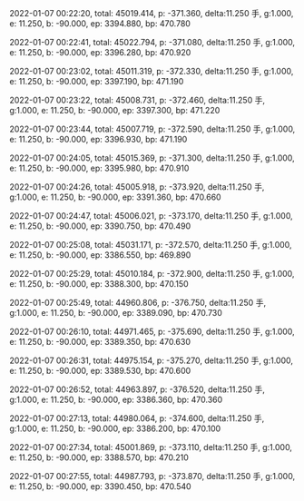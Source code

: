 2022-01-07 00:22:20, total: 45019.414, p: -371.360, delta:11.250 手, g:1.000, e: 11.250, b: -90.000, ep: 3394.880, bp: 470.780

2022-01-07 00:22:41, total: 45022.794, p: -371.080, delta:11.250 手, g:1.000, e: 11.250, b: -90.000, ep: 3396.280, bp: 470.920

2022-01-07 00:23:02, total: 45011.319, p: -372.330, delta:11.250 手, g:1.000, e: 11.250, b: -90.000, ep: 3397.190, bp: 471.190

2022-01-07 00:23:22, total: 45008.731, p: -372.460, delta:11.250 手, g:1.000, e: 11.250, b: -90.000, ep: 3397.300, bp: 471.220

2022-01-07 00:23:44, total: 45007.719, p: -372.590, delta:11.250 手, g:1.000, e: 11.250, b: -90.000, ep: 3396.930, bp: 471.190

2022-01-07 00:24:05, total: 45015.369, p: -371.300, delta:11.250 手, g:1.000, e: 11.250, b: -90.000, ep: 3395.980, bp: 470.910

2022-01-07 00:24:26, total: 45005.918, p: -373.920, delta:11.250 手, g:1.000, e: 11.250, b: -90.000, ep: 3391.360, bp: 470.660

2022-01-07 00:24:47, total: 45006.021, p: -373.170, delta:11.250 手, g:1.000, e: 11.250, b: -90.000, ep: 3390.750, bp: 470.490

2022-01-07 00:25:08, total: 45031.171, p: -372.570, delta:11.250 手, g:1.000, e: 11.250, b: -90.000, ep: 3386.550, bp: 469.890

2022-01-07 00:25:29, total: 45010.184, p: -372.900, delta:11.250 手, g:1.000, e: 11.250, b: -90.000, ep: 3388.300, bp: 470.150

2022-01-07 00:25:49, total: 44960.806, p: -376.750, delta:11.250 手, g:1.000, e: 11.250, b: -90.000, ep: 3389.090, bp: 470.730

2022-01-07 00:26:10, total: 44971.465, p: -375.690, delta:11.250 手, g:1.000, e: 11.250, b: -90.000, ep: 3389.350, bp: 470.630

2022-01-07 00:26:31, total: 44975.154, p: -375.270, delta:11.250 手, g:1.000, e: 11.250, b: -90.000, ep: 3389.530, bp: 470.600

2022-01-07 00:26:52, total: 44963.897, p: -376.520, delta:11.250 手, g:1.000, e: 11.250, b: -90.000, ep: 3386.360, bp: 470.360

2022-01-07 00:27:13, total: 44980.064, p: -374.600, delta:11.250 手, g:1.000, e: 11.250, b: -90.000, ep: 3386.200, bp: 470.100

2022-01-07 00:27:34, total: 45001.869, p: -373.110, delta:11.250 手, g:1.000, e: 11.250, b: -90.000, ep: 3388.570, bp: 470.210

2022-01-07 00:27:55, total: 44987.793, p: -373.870, delta:11.250 手, g:1.000, e: 11.250, b: -90.000, ep: 3390.450, bp: 470.540